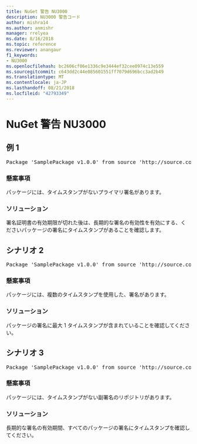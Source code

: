 ```yaml
---
title: NuGet 警告 NU3000
description: NU3000 警告コード
author: mishra14
ms.author: anmishr
manager: rrelyea
ms.date: 8/16/2018
ms.topic: reference
ms.reviewer: anangaur
f1_keywords:
- NU3000
ms.openlocfilehash: bc2606cf06e1336c9e3444ef32cee0974c13e559
ms.sourcegitcommit: c643dd2c44e085601551ff7079d696bcc3ad2b49
ms.translationtype: MT
ms.contentlocale: ja-JP
ms.lasthandoff: 08/21/2018
ms.locfileid: "42793349"
---
```

# <a name="nuget-warning-nu3000"></a>NuGet 警告 NU3000

## <a name="scenario-1"></a>例 1

<pre>Package 'SamplePackage v1.0.0' from source 'http://source.com/index.json': The primary signature does not have a timestamp.</pre>

### <a name="issue"></a>懸案事項

パッケージには、タイムスタンプがないプライマリ署名があります。


### <a name="solution"></a>ソリューション

署名証明書の有効期限が切れた後は、長期的な署名の有効性を有効にする、くださいパッケージの署名にタイムスタンプがあることを確認します。



## <a name="scenario-2"></a>シナリオ 2

<pre>Package 'SamplePackage v1.0.0' from source 'http://source.com/index.json': Multiple timestamps are not accepted.</pre>

### <a name="issue"></a>懸案事項

パッケージには、複数のタイムスタンプを使用した、署名があります。


### <a name="solution"></a>ソリューション

パッケージの署名に最大 1 タイムスタンプが含まれていることを確認してください。



## <a name="scenario-3"></a>シナリオ 3

<pre>Package 'SamplePackage v1.0.0' from source 'http://source.com/index.json': The repository countersignature does not have a timestamp.</pre>

### <a name="issue"></a>懸案事項

パッケージには、タイムスタンプがない副署名のリポジトリがあります。


### <a name="solution"></a>ソリューション

長期的な署名の有効期間、すべてのパッケージの署名にタイムスタンプを確認してください。


